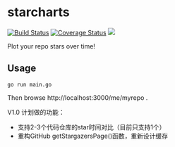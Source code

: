 # starcharts

[![Build Status](https://img.shields.io/github/actions/workflow/status/caarlos0/starcharts/build.yml?style=for-the-badge)](https://github.com/caarlos0/starcharts/actions?workflow=build)
[![Coverage Status](https://img.shields.io/codecov/c/gh/caarlos0/starcharts.svg?logo=codecov&style=for-the-badge)](https://codecov.io/gh/caarlos0/starcharts)
[![](http://img.shields.io/badge/godoc-reference-5272B4.svg?style=for-the-badge)](http://godoc.org/github.com/caarlos0/starcharts)

Plot your repo stars over time!

## Usage

```console
go run main.go
```

Then browse http://localhost:3000/me/myrepo .

V1.0 计划做的功能：

- 支持2-3个代码仓库的star时间对比（目前只支持1个）
- 重构GitHub getStargazersPage()函数，重新设计缓存

